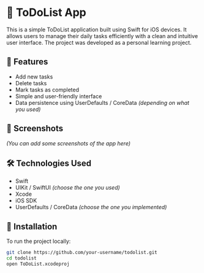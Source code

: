 # 📝 ToDoList App

This is a simple ToDoList application built using Swift for iOS devices. It allows users to manage their daily tasks efficiently with a clean and intuitive user interface. The project was developed as a personal learning project.

## 🚀 Features

- Add new tasks  
- Delete tasks  
- Mark tasks as completed  
- Simple and user-friendly interface  
- Data persistence using UserDefaults / CoreData *(depending on what you used)*

## 📱 Screenshots

*(You can add some screenshots of the app here)*

## 🛠️ Technologies Used

- Swift  
- UIKit / SwiftUI *(choose the one you used)*  
- Xcode  
- iOS SDK  
- UserDefaults / CoreData *(choose the one you implemented)*

## 🔧 Installation

To run the project locally:

```bash
git clone https://github.com/your-username/todolist.git
cd todolist
open ToDoList.xcodeproj
